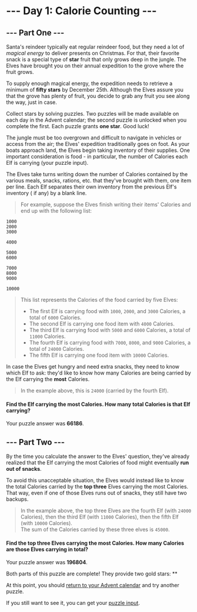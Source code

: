 # --- Day 1: Calorie Counting ---

## --- Part One ---

Santa's reindeer typically eat regular reindeer food, but they need a lot of *magical energy* to deliver presents on
Christmas. For that, their favorite snack is a special type of **star** fruit that only grows deep in the jungle. The
Elves
have brought you on their annual expedition to the grove where the fruit grows.

To supply enough magical energy, the expedition needs to retrieve a minimum of **fifty stars** by December 25th.
Although
the Elves assure you that the grove has plenty of fruit, you decide to grab any fruit you see along the way, just in
case.

Collect stars by solving puzzles. Two puzzles will be made available on each day in the Advent calendar; the second
puzzle is unlocked when you complete the first. Each puzzle grants **one star**. Good luck!

The jungle must be too overgrown and difficult to navigate in vehicles or access from the air; the Elves' expedition
traditionally goes on foot. As your boats approach land, the Elves begin taking inventory of their supplies. One
important consideration is food - in particular, the number of Calories each Elf is carrying (your puzzle input).

The Elves take turns writing down the number of Calories contained by the various meals, snacks, rations, etc. that
they've brought with them, one item per line. Each Elf separates their own inventory from the previous Elf's inventory (
if any) by a blank line.

> For example, suppose the Elves finish writing their items' Calories and end up with the following list:

```
1000
2000
3000

4000

5000
6000

7000
8000
9000

10000
```

> This list represents the Calories of the food carried by five Elves:
> - The first Elf is carrying food with `1000`, `2000`, and `3000` Calories, a total of `6000` Calories.
> - The second Elf is carrying one food item with `4000` Calories.
> - The third Elf is carrying food with `5000` and `6000` Calories, a total of `11000` Calories.
> - The fourth Elf is carrying food with `7000`, `8000`, and `9000` Calories, a total of `24000` Calories.
> - The fifth Elf is carrying one food item with `10000` Calories.

In case the Elves get hungry and need extra snacks, they need to know which Elf to ask: they'd like to know how many
Calories are being carried by the Elf carrying the **most** Calories.
> In the example above, this is `24000` (carried by the fourth Elf).

#### Find the Elf carrying the most Calories. **How many total Calories is that Elf carrying?**

Your puzzle answer was **66186**.

## --- Part Two ---

By the time you calculate the answer to the Elves' question, they've already realized that the Elf carrying the most
Calories of food might eventually **run out of snacks**.

To avoid this unacceptable situation, the Elves would instead like to know the total Calories carried by the **top
three** Elves carrying the most Calories. That way, even if one of those Elves runs out of snacks, they still have two
backups.

> In the example above, the top three Elves are the fourth Elf (with `24000` Calories), then the third Elf (with `11000`
> Calories), then the fifth Elf (with `10000` Calories).  
> The sum of the Calories carried by these three elves is `45000`.

#### Find the top three Elves carrying the most Calories. How many Calories are those Elves carrying in total?

Your puzzle answer was **196804**.

Both parts of this puzzle are complete! They provide two gold stars: **

At this point, you should [return to your Advent calendar](https://adventofcode.com/2022) and try another puzzle.

If you still want to see it, you can get your [puzzle input](../day01/input.txt).